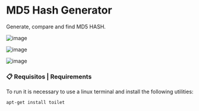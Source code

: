 # MD5 Hash Generator

Generate, compare and find MD5 HASH.

![image](https://user-images.githubusercontent.com/76706456/153756294-6ff27fc7-2396-4719-8f59-896a1a138e38.png)

![image](https://user-images.githubusercontent.com/76706456/153756368-53ecde6d-1da2-421d-818c-df7cca096da9.png)

![image](https://user-images.githubusercontent.com/76706456/153756398-43c6214c-5777-4d98-8f27-1fabcbf76d59.png)

### 📋 Requisitos | Requirements

To run it is necessary to use a linux terminal and install the following utilities:

```
apt-get install toilet
```
